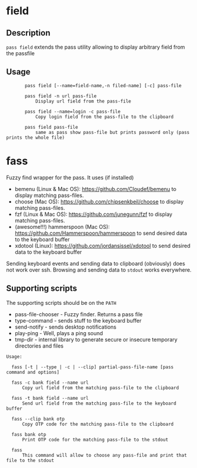 # field

## Description
   `pass field` extends the pass utility allowing to display arbitrary field from the passfile

## Usage

```
       pass field [--name=field-name,-n filed-name] [-c] pass-file

       pass field -n url pass-file
           Display url field from the pass-file

       pass field --name=login -c pass-file
           Copy login field from the pass-file to the clipboard

       pass field pass-file
           same as pass show pass-file but prints password only (pass prints the whole file)
```

# fass

Fuzzy find wrapper for the pass. It uses (if installed)

* bemenu (Linux & Mac OS): https://github.com/Cloudef/bemenu  to display matching pass-files.
* choose (Mac OS): https://github.com/chipsenkbeil/choose  to display matching pass-files.
* fzf (Linux & Mac OS): https://github.com/junegunn/fzf to display matching pass-files.
* (awesome!!!) hammerspoon (Mac OS): https://github.com/Hammerspoon/hammerspoon to send desired data to the keyboard buffer
* xdotool (Linux): https://github.com/jordansissel/xdotool  to send desired data to the keyboard buffer

Sending keyboard events and sending data to clipboard (obviously) does not work over ssh.
Browsing and sending data to `stdout` works everywhere.

## Supporting scripts

 The supporting scripts should be on the `PATH`

 * pass-file-chooser - Fuzzy finder. Returns a pass file
 * type-command - sends stuff to the keyboard buffer
 * send-notify - sends desktop notifications
 * play-ping - Well, plays a ping sound
 * tmp-dir - internal library to generate secure or insecure temporary directories and files

```
Usage:

  fass [-t | --type | -c | --clip] partial-pass-file-name [pass command and options]

  fass -c bank field --name url
      Copy url field from the matching pass-file to the clipboard

  fass -t bank field --name url
      Send url field from the matching pass-file to the keyboard buffer

  fass --clip bank otp
      Copy OTP code for the matching pass-file to the clipboard

  fass bank otp
      Print OTP code for the matching pass-file to the stdout

  fass
      This command will allow to choose any pass-file and print that file to the stdout
```

